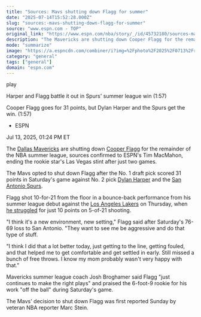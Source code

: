 ```yaml
---
title: "Sources: Mavs shutting down Flagg for summer"
date: "2025-07-14T15:52:28.000Z"
slug: "sources:-mavs-shutting-down-flagg-for-summer"
source: "www.espn.com - TOP"
original_link: "https://www.espn.com/nba/story/_/id/45732180/sources-mavericks-shut-cooper-flagg-rest-summer-league"
description: "The Mavericks are shutting down Cooper Flagg for the remainder of the NBA summer league, sources confirmed to ESPN."
mode: "summarize"
image: "https://a.espncdn.com/combiner/i?img=%2Fphoto%2F2025%2F0713%2Fr1518406_1296x729_16%2D9.jpg"
category: "general"
tags: ["general"]
domain: "espn.com"
---
```

<div id="readability-page-1" class="page"><div data-video="watch,640,360,45726074,whitelist-MZ|US|AS|GU|MP|PR|VI|UM|FM|ER|HT|MS|CM|BI|SS|GQ|UG|MX|GY|AU|GW|CI|BR|MU|DO|ZA|MW|AM|GP|NG|CU|SV|SX|AO|CD|UY|GH|GD|RW|SC|GN|SL|ZW|MG|NE|SZ|VG|PW|ET|RE|PE|NA|CF|BS|TG|GF|KM|NZ|KE|TZ|HN|CG|CR|PA|EC|MF|ST|VE|AI|CV|BW|JM|LS|FJ|LR|MQ|GA|BM|BO|SN|SR|AW|KN|TC|BF|PY|BZ|NI|ML|AR|BQ|CL|VC|GB|UK|ZM|AG|LC|TT|KY|BJ|GT|BB|MH|GM|CO|" data-cerebro-id="6872de17c0cf9d49642f256c" data-title="Harper and Flagg battle it out in Spurs' summer league win" data-source="espn" data-contributing-partner="wsc"><div><picture><source srcset="https://a.espncdn.com/combiner/i?img=%2Fmedia%2Fmotion%2F2025%2F0712%2Fb6532849b1344c29814747cbd97b4f9b1104%2Fb6532849b1344c29814747cbd97b4f9b1104.jpg&amp;w=943&amp;h=530&amp;cquality=80&amp;format=jpg" media="(min-width: 376px)"><source srcset="https://a.espncdn.com/combiner/i?img=%2Fmedia%2Fmotion%2F2025%2F0712%2Fb6532849b1344c29814747cbd97b4f9b1104%2Fb6532849b1344c29814747cbd97b4f9b1104.jpg&amp;w=375&amp;cquality=80, https://a.espncdn.com/combiner/i?img=%2Fmedia%2Fmotion%2F2025%2F0712%2Fb6532849b1344c29814747cbd97b4f9b1104%2Fb6532849b1344c29814747cbd97b4f9b1104.jpg&amp;w=750&amp;cquality=40&amp;format=jpg 2x" media="(max-width: 375px)"></picture><p><span data-id="45726074">play</span></p></div><figcaption><div><p><span>Harper and Flagg battle it out in Spurs' summer league win (1:57)</span></p><p>Cooper Flagg goes for 31 points, but Dylan Harper and the Spurs get the win. (1:57)</p></div></figcaption></div><div><div><ul><li><p>ESPN</p></li></ul><p><span>Jul 13, 2025, 01:24 PM ET</span></p></div><p>The <a data-clubhouse-guid="f00d1f4e-4ce6-d581-466c-5b52531cf7ad" href="https://www.espn.com/nba/team/_/name/dal/dallas-mavericks">Dallas Mavericks</a> are shutting down <a data-player-guid="6cf6ea11-b3e4-35fd-bb91-f9f6caf6e2c8" href="https://www.espn.com/nba/player/_/id/5041939/cooper-flagg">Cooper Flagg</a> for the remainder of the NBA summer league, sources confirmed to ESPN's Tim MacMahon, ending the rookie star's Las Vegas stint after just two games.</p><p>The Mavs opted to shut down Flagg after the No. 1 draft pick scored 31 points in Saturday's game against No. 2 pick <a data-player-guid="d8fd1989-052d-3e45-91f2-6fda54fa5c8e" href="https://www.espn.com/nba/player/_/id/5037871/dylan-harper">Dylan Harper</a> and the <a data-clubhouse-guid="8aef8547-32f5-0943-a1de-e734567674cc" href="https://www.espn.com/nba/team/_/name/sa/san-antonio-spurs">San Antonio Spurs</a>.</p><p>Flagg shot 10-for-21 from the floor in a bounce-back performance from his summer league debut against the <a data-clubhouse-guid="2876e98b-b9bc-2920-4319-46e6943f8be4" href="https://www.espn.com/nba/team/_/name/lal/los-angeles-lakers">Los Angeles Lakers</a> on Thursday, when <a href="https://www.espn.com/nba/story/_/id/45713427/cooper-flagg-wins-summer-league-debut-uneven-showing" target="_blank">he struggled</a> for just 10 points on 5-of-21 shooting.</p><p>"I think it's a new environment, new setting," Flagg said after Saturday's 76-69 loss to San Antonio. "They want to see me be aggressive and do that type of stuff.</p><p>"I think I did that a lot better today, just getting to the line, getting fouled, and that helped me to get comfortable and get settled in early. Still missed a bunch of free throws. I know my mom probably wasn't very happy with that."</p><p>Mavericks summer league coach Josh Broghamer said Flagg "just continues to make the right plays" and praised the 6-foot-9 rookie for his work "off the ball" during Saturday's game.</p><p>The Mavs' decision to shut down Flagg was first reported Sunday by veteran NBA reporter Marc Stein.</p>
</div></div>
